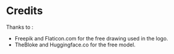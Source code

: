 # Credits

Thanks to :
- Freepik and Flaticon.com for the free drawing used in the logo.
- TheBloke and Huggingface.co for the free model.

